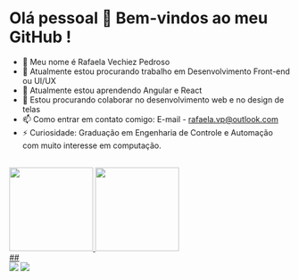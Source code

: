 # Olá pessoal 👋 Bem-vindos ao meu GitHub !

- 👋 Meu nome é Rafaela Vechiez Pedroso
- 🔭 Atualmente estou procurando trabalho em Desenvolvimento Front-end ou UI/UX
- 🌱 Atualmente estou aprendendo Angular e React
- 👯 Estou procurando colaborar no desenvolvimento web e no design de telas
- 📫 Como entrar em contato comigo: E-mail - rafaela.vp@outlook.com
- ⚡ Curiosidade: Graduação em Engenharia de Controle e Automação com muito interesse em computação.

<br>
<div>
  <a href ="https://github.com/yeahrafs">
  <img height="150em" src="https://github-readme-stats.vercel.app/api?username=yeahrafs&show_icons=true&theme=dracula&include_all_commits=true&count_private=true"/>
  <img height="150em" src="https://github-readme-stats.vercel.app/api/top-langs/?username=yeahrafs&layout=compact&langs_count=7&theme=dracula"/>
    </div>
##
  
<div>
<a href = "mailto:rafaela.vp@outlook.com"><img src="https://img.shields.io/badge/Gmail-D14836?style=for-the-badge&logo=gmail&logoColor=white" target="_blank"></a>
<a href="https://www.linkedin.com/in/rafaelavechiez/" target="_blank"><img src="https://img.shields.io/badge/-LinkedIn-%230077B5?style=for-the-badge&logo=linkedin&logoColor=white" target="_blank"></a>   
</div>
    
    

<br>

